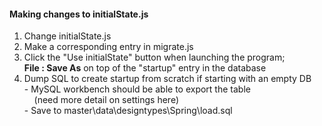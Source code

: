 #### Making changes to initialState.js

1. Change initialState.js
2. Make a corresponding entry in migrate.js
3. Click the "Use initialState" button when launching the program;   
**File : Save As** on top of the "startup" entry in the database
4. Dump SQL to create startup from scratch if starting with an empty DB   
 \- MySQL workbench should be able to export the table   
 &nbsp; &nbsp; (need more detail on settings here)   
 \- Save to master\data\designtypes\Spring\load.sql 
 
